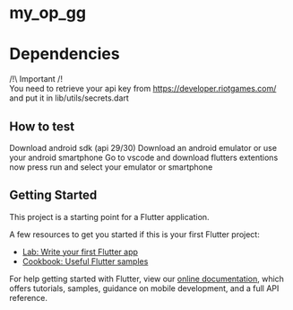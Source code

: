 # my_op_gg

# Dependencies
/!\ Important /!\
You need to retrieve your api key from https://developer.riotgames.com/ and put it in lib/utils/secrets.dart

## How to test

Download android sdk (api 29/30)
Download an android emulator or use your android smartphone
Go to vscode and download flutters extentions
now press run and select your emulator or smartphone



## Getting Started

This project is a starting point for a Flutter application.

A few resources to get you started if this is your first Flutter project:

- [Lab: Write your first Flutter app](https://flutter.dev/docs/get-started/codelab)
- [Cookbook: Useful Flutter samples](https://flutter.dev/docs/cookbook)

For help getting started with Flutter, view our
[online documentation](https://flutter.dev/docs), which offers tutorials,
samples, guidance on mobile development, and a full API reference.
